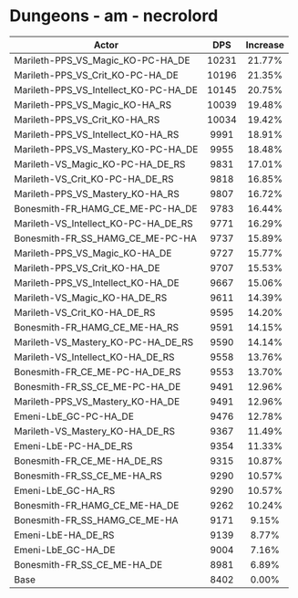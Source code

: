 # Dungeons - am - necrolord
| Actor | DPS | Increase |
|---|:---:|:---:|
|Marileth-PPS_VS_Magic_KO-PC-HA_DE|10231|21.77%|
|Marileth-PPS_VS_Crit_KO-PC-HA_DE|10196|21.35%|
|Marileth-PPS_VS_Intellect_KO-PC-HA_DE|10145|20.75%|
|Marileth-PPS_VS_Magic_KO-HA_RS|10039|19.48%|
|Marileth-PPS_VS_Crit_KO-HA_RS|10034|19.42%|
|Marileth-PPS_VS_Intellect_KO-HA_RS|9991|18.91%|
|Marileth-PPS_VS_Mastery_KO-PC-HA_DE|9955|18.48%|
|Marileth-VS_Magic_KO-PC-HA_DE_RS|9831|17.01%|
|Marileth-VS_Crit_KO-PC-HA_DE_RS|9818|16.85%|
|Marileth-PPS_VS_Mastery_KO-HA_RS|9807|16.72%|
|Bonesmith-FR_HAMG_CE_ME-PC-HA_DE|9783|16.44%|
|Marileth-VS_Intellect_KO-PC-HA_DE_RS|9771|16.29%|
|Bonesmith-FR_SS_HAMG_CE_ME-PC-HA|9737|15.89%|
|Marileth-PPS_VS_Magic_KO-HA_DE|9727|15.77%|
|Marileth-PPS_VS_Crit_KO-HA_DE|9707|15.53%|
|Marileth-PPS_VS_Intellect_KO-HA_DE|9667|15.06%|
|Marileth-VS_Magic_KO-HA_DE_RS|9611|14.39%|
|Marileth-VS_Crit_KO-HA_DE_RS|9595|14.20%|
|Bonesmith-FR_HAMG_CE_ME-HA_RS|9591|14.15%|
|Marileth-VS_Mastery_KO-PC-HA_DE_RS|9590|14.14%|
|Marileth-VS_Intellect_KO-HA_DE_RS|9558|13.76%|
|Bonesmith-FR_CE_ME-PC-HA_DE_RS|9553|13.70%|
|Bonesmith-FR_SS_CE_ME-PC-HA_DE|9491|12.96%|
|Marileth-PPS_VS_Mastery_KO-HA_DE|9491|12.96%|
|Emeni-LbE_GC-PC-HA_DE|9476|12.78%|
|Marileth-VS_Mastery_KO-HA_DE_RS|9367|11.49%|
|Emeni-LbE-PC-HA_DE_RS|9354|11.33%|
|Bonesmith-FR_CE_ME-HA_DE_RS|9315|10.87%|
|Bonesmith-FR_SS_CE_ME-HA_RS|9290|10.57%|
|Emeni-LbE_GC-HA_RS|9290|10.57%|
|Bonesmith-FR_HAMG_CE_ME-HA_DE|9262|10.24%|
|Bonesmith-FR_SS_HAMG_CE_ME-HA|9171|9.15%|
|Emeni-LbE-HA_DE_RS|9139|8.77%|
|Emeni-LbE_GC-HA_DE|9004|7.16%|
|Bonesmith-FR_SS_CE_ME-HA_DE|8981|6.89%|
|Base|8402|0.00%|
